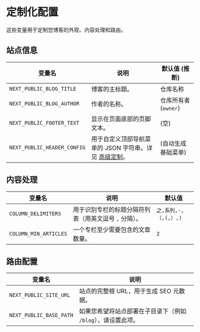 # 定制化配置

这些变量用于定制您博客的外观、内容处理和路由。

## 站点信息

| 变量名                      | 说明                                                              | 默认值 (推断)              |
| --------------------------- | ----------------------------------------------------------------- | -------------------------- |
| `NEXT_PUBLIC_BLOG_TITLE`    | 博客的主标题。                                                    | 仓库名称                   |
| `NEXT_PUBLIC_BLOG_AUTHOR`   | 作者的名称。                                                      | 仓库所有者 (`owner`)       |
| `NEXT_PUBLIC_FOOTER_TEXT`   | 显示在页面底部的页脚文本。                                        | (空)                       |
| `NEXT_PUBLIC_HEADER_CONFIG` | 用于自定义顶部导航菜单的 JSON 字符串。详见 [高级定制](../customization.md)。 | (自动生成基础菜单)         |

## 内容处理

| 变量名                  | 说明                                                       | 默认值                                       |
| ----------------------- | ---------------------------------------------------------- | -------------------------------------------- |
| `COLUMN_DELIMITERS`     | 用于识别专栏的标题分隔符列表（用英文逗号 `,` 分隔）。      | `之,系列,-,（,(,）,)`                         |
| `COLUMN_MIN_ARTICLES`   | 一个专栏至少需要包含的文章数量。                           | `2`                                          |

## 路由配置

| 变量名                 | 说明                                                         |
| ---------------------- | ------------------------------------------------------------ |
| `NEXT_PUBLIC_SITE_URL` | 站点的完整根 URL，用于生成 SEO 元数据。                      |
| `NEXT_PUBLIC_BASE_PATH`| 如果您希望将站点部署在子目录下（例如 `/blog`），请设置此项。 |
